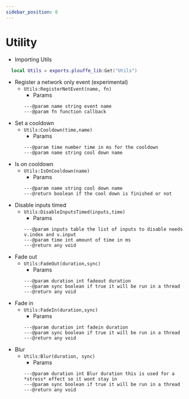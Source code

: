 ```yaml
---
sidebar_position: 6
---
```


# Utility

- Importing Utils
```lua
  local Utils = exports.plouffe_lib:Get("Utils")
```
- Register a network only event (experimental)
    - ```Utils:RegisterNetEvent(name, fn)```
        - Params
        ```
        ---@param name string event name
        ---@param fn function callback
        ```
- Set a cooldown
    - ```Utils:Cooldown(time,name)```
        - Params
        ```
        ---@param time number time in ms for the cooldown
        ---@param name string cool down name
        ```
- Is on cooldown
    - ```Utils:IsOnCooldown(name)```
        - Params
        ```
        ---@param name string cool down name
        ---@return boolean if the cool down is finished or not
        ```
- Disable inputs timed
    - ```Utils:DisableInputsTimed(inputs,time)```
        - Params
        ```
        ---@param inputs table the list of inputs to disable needs v.index and v.input
        ---@param time int amount of time in ms
        ---@return any void
        ```
- Fade out
    - ```Utils:FadeOut(duration,sync)```
        - Params
        ```
        ---@param duration int fadeout duration
        ---@param sync boolean if true it will be run in a thread
        ---@return any void
        ```
- Fade in
    - ```Utils:FadeIn(duration,sync)```
        - Params
        ```
        ---@param duration int fadein duration
        ---@param sync boolean if true it will be run in a thread
        ---@return any void
        ```
- Blur 
    - ```Utils:Blur(duration, sync)```
        - Params
        ```
        ---@param duration int Blur duration this is used for a *stress* effect so it wont stay in
        ---@param sync boolean if true it will be run in a thread
        ---@return any void
        ```